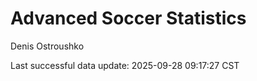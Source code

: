 # Advanced Soccer Statistics
Denis Ostroushko

<!-- gfm -->

Last successful data update: 2025-09-28 09:17:27 CST
